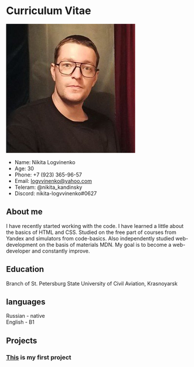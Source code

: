 # **Curriculum Vitae**
![](./userpic.jpeg)
- Name: Nikita Logvinenko
- Age: 30
- Phone: +7 (923) 365-96-57
- Email: logvvinenko@yahoo.com
- Teleram: @nikita_kandinsky
- Discord: nikita-logvvinenko#0627

## **About me**
I have recently started working with the code. I have learned a little about the basics of HTML and CSS. Studied on the free part of courses from Yandex and simulators from code-basics. Also independently studied web-development  on the basis of materials MDN. My goal is to become a web-developer and constantly improve.

## **Education**
Branch of St. Petersburg State University of Civil Aviation, Krasnoyarsk

## **languages**
Russian - native\
English - B1

## **Projects**
### [This](https://github.com/logvvinenko/rsschool-cv.git) is my first project 